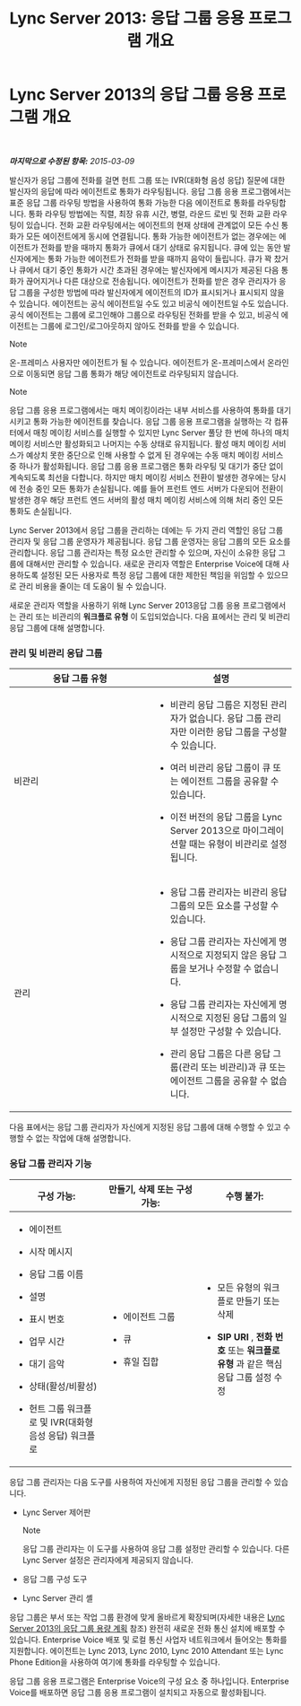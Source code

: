 ﻿---
title: 'Lync Server 2013: 응답 그룹 응용 프로그램 개요'
TOCTitle: 응답 그룹 응용 프로그램 개요
ms:assetid: 6cc333e7-4029-4372-86b2-016040c415fb
ms:mtpsurl: https://technet.microsoft.com/ko-kr/library/Gg398513(v=OCS.15)
ms:contentKeyID: 49303952
ms.date: 08/24/2015
mtps_version: v=OCS.15
ms.translationtype: HT
---

# Lync Server 2013의 응답 그룹 응용 프로그램 개요

 

_**마지막으로 수정된 항목:** 2015-03-09_

발신자가 응답 그룹에 전화를 걸면 헌트 그룹 또는 IVR(대화형 음성 응답) 질문에 대한 발신자의 응답에 따라 에이전트로 통화가 라우팅됩니다. 응답 그룹 응용 프로그램에서는 표준 응답 그룹 라우팅 방법을 사용하여 통화 가능한 다음 에이전트로 통화를 라우팅합니다. 통화 라우팅 방법에는 직렬, 최장 유휴 시간, 병렬, 라운드 로빈 및 전화 교환 라우팅이 있습니다. 전화 교환 라우팅에서는 에이전트의 현재 상태에 관계없이 모든 수신 통화가 모든 에이전트에게 동시에 연결됩니다. 통화 가능한 에이전트가 없는 경우에는 에이전트가 전화를 받을 때까지 통화가 큐에서 대기 상태로 유지됩니다. 큐에 있는 동안 발신자에게는 통화 가능한 에이전트가 전화를 받을 때까지 음악이 들립니다. 큐가 꽉 찼거나 큐에서 대기 중인 통화가 시간 초과된 경우에는 발신자에게 메시지가 제공된 다음 통화가 끊어지거나 다른 대상으로 전송됩니다. 에이전트가 전화를 받은 경우 관리자가 응답 그룹을 구성한 방법에 따라 발신자에게 에이전트의 ID가 표시되거나 표시되지 않을 수 있습니다. 에이전트는 공식 에이전트일 수도 있고 비공식 에이전트일 수도 있습니다. 공식 에이전트는 그룹에 로그인해야 그룹으로 라우팅된 전화를 받을 수 있고, 비공식 에이전트는 그룹에 로그인/로그아웃하지 않아도 전화를 받을 수 있습니다.


> [!NOTE]
> 온-프레미스 사용자만 에이전트가 될 수 있습니다. 에이전트가 온-프레미스에서 온라인으로 이동되면 응답 그룹 통화가 해당 에이전트로 라우팅되지 않습니다.




> [!NOTE]
> 응답 그룹 응용 프로그램에서는 매치 메이킹이라는 내부 서비스를 사용하여 통화를 대기시키고 통화 가능한 에이전트를 찾습니다. 응답 그룹 응용 프로그램을 실행하는 각 컴퓨터에서 매칭 메이킹 서비스를 실행할 수 있지만 Lync Server 풀당 한 번에 하나의 매치 메이킹 서비스만 활성화되고 나머지는 수동 상태로 유지됩니다. 활성 매치 메이킹 서비스가 예상치 못한 중단으로 인해 사용할 수 없게 된 경우에는 수동 매치 메이킹 서비스 중 하나가 활성화됩니다. 응답 그룹 응용 프로그램은 통화 라우팅 및 대기가 중단 없이 계속되도록 최선을 다합니다. 하지만 매치 메이킹 서비스 전환이 발생한 경우에는 당시에 전송 중인 모든 통화가 손실됩니다. 예를 들어 프런트 엔드 서버가 다운되어 전환이 발생한 경우 해당 프런트 엔드 서버의 활성 매치 메이킹 서비스에 의해 처리 중인 모든 통화도 손실됩니다.



Lync Server 2013에서 응답 그룹을 관리하는 데에는 두 가지 관리 역할인 응답 그룹 관리자 및 응답 그룹 운영자가 제공됩니다. 응답 그룹 운영자는 응답 그룹의 모든 요소를 관리합니다. 응답 그룹 관리자는 특정 요소만 관리할 수 있으며, 자신이 소유한 응답 그룹에 대해서만 관리할 수 있습니다. 새로운 관리자 역할은 Enterprise Voice에 대해 사용하도록 설정된 모든 사용자로 특정 응답 그룹에 대한 제한된 책임을 위임할 수 있으므로 관리 비용을 줄이는 데 도움이 될 수 있습니다.

새로운 관리자 역할을 사용하기 위해 Lync Server 2013응답 그룹 응용 프로그램에서는 관리 또는 비관리의 **워크플로 유형** 이 도입되었습니다. 다음 표에서는 관리 및 비관리 응답 그룹에 대해 설명합니다.

### 관리 및 비관리 응답 그룹

<table>
<colgroup>
<col style="width: 50%" />
<col style="width: 50%" />
</colgroup>
<thead>
<tr class="header">
<th>응답 그룹 유형</th>
<th>설명</th>
</tr>
</thead>
<tbody>
<tr class="odd">
<td><p>비관리</p></td>
<td><ul>
<li><p>비관리 응답 그룹은 지정된 관리자가 없습니다. 응답 그룹 관리자만 이러한 응답 그룹을 구성할 수 있습니다.</p></li>
<li><p>여러 비관리 응답 그룹이 큐 또는 에이전트 그룹을 공유할 수 있습니다.</p></li>
<li><p>이전 버전의 응답 그룹을 Lync Server 2013으로 마이그레이션할 때는 유형이 비관리로 설정됩니다.</p></li>
</ul></td>
</tr>
<tr class="even">
<td><p>관리</p></td>
<td><ul>
<li><p>응답 그룹 관리자는 비관리 응답 그룹의 모든 요소를 구성할 수 있습니다.</p></li>
<li><p>응답 그룹 관리자는 자신에게 명시적으로 지정되지 않은 응답 그룹을 보거나 수정할 수 없습니다.</p></li>
<li><p>응답 그룹 관리자는 자신에게 명시적으로 지정된 응답 그룹의 일부 설정만 구성할 수 있습니다.</p></li>
<li><p>관리 응답 그룹은 다른 응답 그룹(관리 또는 비관리)과 큐 또는 에이전트 그룹을 공유할 수 없습니다.</p></li>
</ul></td>
</tr>
</tbody>
</table>


다음 표에서는 응답 그룹 관리자가 자신에게 지정된 응답 그룹에 대해 수행할 수 있고 수행할 수 없는 작업에 대해 설명합니다.

### 응답 그룹 관리자 기능

<table>
<colgroup>
<col style="width: 33%" />
<col style="width: 33%" />
<col style="width: 33%" />
</colgroup>
<thead>
<tr class="header">
<th>구성 가능:</th>
<th>만들기, 삭제 또는 구성 가능:</th>
<th>수행 불가:</th>
</tr>
</thead>
<tbody>
<tr class="odd">
<td><ul>
<li><p>에이전트</p></li>
<li><p>시작 메시지</p></li>
<li><p>응답 그룹 이름</p></li>
<li><p>설명</p></li>
<li><p>표시 번호</p></li>
<li><p>업무 시간</p></li>
<li><p>대기 음악</p></li>
<li><p>상태(활성/비활성)</p></li>
<li><p>헌트 그룹 워크플로 및 IVR(대화형 음성 응답) 워크플로</p></li>
</ul></td>
<td><ul>
<li><p>에이전트 그룹</p></li>
<li><p>큐</p></li>
<li><p>휴일 집합</p></li>
</ul></td>
<td><ul>
<li><p>모든 유형의 워크플로 만들기 또는 삭제</p></li>
<li><p><strong>SIP URI</strong> , <strong>전화 번호</strong> 또는 <strong>워크플로 유형</strong> 과 같은 핵심 응답 그룹 설정 수정</p></li>
</ul></td>
</tr>
</tbody>
</table>


응답 그룹 관리자는 다음 도구를 사용하여 자신에게 지정된 응답 그룹을 관리할 수 있습니다.

  - Lync Server 제어판
    

    > [!NOTE]
    > 응답 그룹 관리자는 이 도구를 사용하여 응답 그룹 설정만 관리할 수 있습니다. 다른 Lync Server 설정은 관리자에게 제공되지 않습니다.



  - 응답 그룹 구성 도구

  - Lync Server 관리 셸

응답 그룹은 부서 또는 작업 그룹 환경에 맞게 올바르게 확장되며(자세한 내용은 [Lync Server 2013의 응답 그룹 용량 계획](lync-server-2013-capacity-planning-for-response-group.md) 참조) 완전히 새로운 전화 통신 설치에 배포할 수 있습니다. Enterprise Voice 배포 및 로컬 통신 사업자 네트워크에서 들어오는 통화를 지원합니다. 에이전트는 Lync 2013, Lync 2010, Lync 2010 Attendant 또는 Lync Phone Edition을 사용하여 여기에 통화를 라우팅할 수 있습니다.

응답 그룹 응용 프로그램은 Enterprise Voice의 구성 요소 중 하나입니다. Enterprise Voice를 배포하면 응답 그룹 응용 프로그램이 설치되고 자동으로 활성화됩니다.

